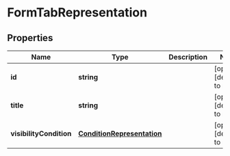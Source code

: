 # FormTabRepresentation

## Properties
Name | Type | Description | Notes
------------ | ------------- | ------------- | -------------
**id** | **string** |  | [optional] [default to null]
**title** | **string** |  | [optional] [default to null]
**visibilityCondition** | [**ConditionRepresentation**](ConditionRepresentation.md) |  | [optional] [default to null]


